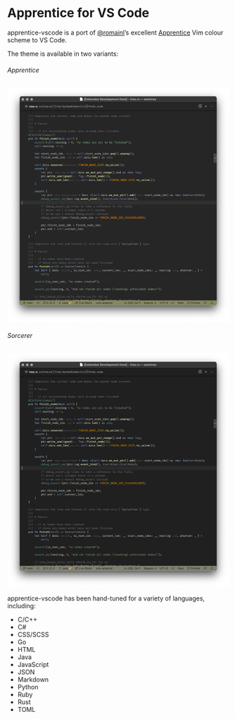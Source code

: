 # Apprentice for VS Code

apprentice-vscode is a port of [@romainl](https://github.com/romainl)’s excellent [Apprentice](https://github.com/romainl/Apprentice) Vim colour scheme to VS Code.

The theme is available in two variants:

###### Apprentice

![](https://raw.githubusercontent.com/arzg/resources/master/apprentice-vscode.png)

###### Sorcerer

![](https://raw.githubusercontent.com/arzg/resources/master/apprentice-vscode-sorcerer.png)

apprentice-vscode has been hand-tuned for a variety of languages, including:

- C/C++
- C#
- CSS/SCSS
- Go
- HTML
- Java
- JavaScript
- JSON
- Markdown
- Python
- Ruby
- Rust
- TOML
